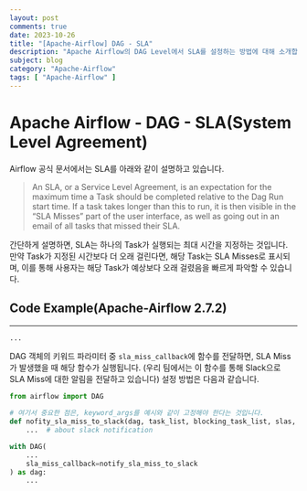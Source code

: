 ```yaml
---
layout: post
comments: true
date: 2023-10-26
title: "[Apache-Airflow] DAG - SLA"
description: "Apache Airflow의 DAG Level에서 SLA를 설정하는 방법에 대해 소개합니다."
subject: blog
category: "Apache-Airflow"
tags: [ "Apache-Airflow" ]
---
```

# Apache Airflow - DAG - SLA(System Level Agreement)

Airflow 공식 문서에서는 SLA를 아래와 같이 설명하고 있습니다.
> An SLA, or a Service Level Agreement, is an expectation for the maximum time a Task should be completed relative to the Dag Run start time. If a task takes longer than this to run, it is then visible in the “SLA Misses” part of the user interface, as well as going out in an email of all tasks that missed their SLA.
 
간단하게 설명하면, SLA는 하나의 Task가 실행되는 최대 시간을 지정하는 것입니다. 만약 Task가 지정된 시간보다 더 오래 걸린다면, 해당 Task는 SLA Misses로 표시되며, 이를 통해 사용자는 해당 Task가 예상보다 오래 걸렸음을 빠르게 파악할 수 있습니다.
 
## Code Example(Apache-Airflow 2.7.2)
---
```python
...
```
 
DAG 객체의 키워드 파라미터 중 `sla_miss_callback`에 함수를 전달하면, SLA Miss가 발생했을 때 해당 함수가 실행됩니다. (우리 팀에서는 이 함수를 통해 Slack으로 SLA Miss에 대한 알림을 전달하고 있습니다)
설정 방법은 다음과 같습니다.
 
```python
from airflow import DAG

# 여기서 중요한 점은, keyword_args를 예시와 같이 고정해야 한다는 것입니다.
def nofity_sla_miss_to_slack(dag, task_list, blocking_task_list, slas, blocking_tis):
    ...  # about slack notification

with DAG(
    ...
    sla_miss_callback=notify_sla_miss_to_slack
) as dag:
    ...
```

